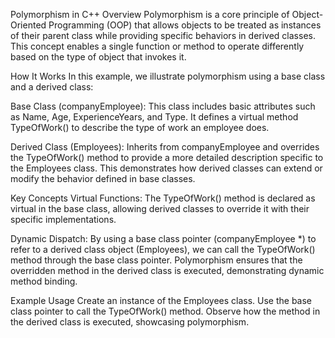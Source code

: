 Polymorphism in C++
Overview
Polymorphism is a core principle of Object-Oriented Programming (OOP) that allows objects to be treated as instances of their parent class while providing specific behaviors in derived classes. This concept enables a single function or method to operate differently based on the type of object that invokes it.

How It Works
In this example, we illustrate polymorphism using a base class and a derived class:

Base Class (companyEmployee): This class includes basic attributes such as Name, Age, ExperienceYears, and Type. It defines a virtual method TypeOfWork() to describe the type of work an employee does.

Derived Class (Employees): Inherits from companyEmployee and overrides the TypeOfWork() method to provide a more detailed description specific to the Employees class. This demonstrates how derived classes can extend or modify the behavior defined in base classes.

Key Concepts
Virtual Functions: The TypeOfWork() method is declared as virtual in the base class, allowing derived classes to override it with their specific implementations.

Dynamic Dispatch: By using a base class pointer (companyEmployee *) to refer to a derived class object (Employees), we can call the TypeOfWork() method through the base class pointer. Polymorphism ensures that the overridden method in the derived class is executed, demonstrating dynamic method binding.

Example Usage
Create an instance of the Employees class.
Use the base class pointer to call the TypeOfWork() method.
Observe how the method in the derived class is executed, showcasing polymorphism.
